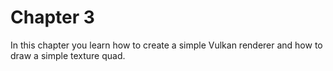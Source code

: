 # Chapter 3

In this chapter you learn how to create a simple Vulkan renderer and how to draw a simple texture quad.
